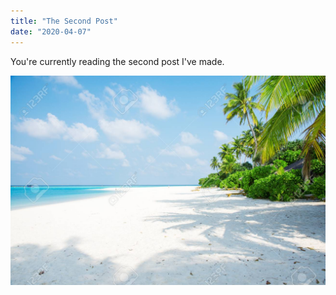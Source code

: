 ```yaml
---
title: "The Second Post"
date: "2020-04-07"
---
```



You're currently reading the second post I've made.

![Tranquil Beach](tranquil-beach.jpg)